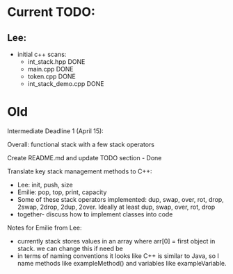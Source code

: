 # Current TODO: 

## Lee:
- initial c++ scans:
    - int_stack.hpp DONE
    - main.cpp DONE
    - token.cpp DONE
    - int_stack_demo.cpp DONE


# Old

Intermediate Deadline 1 (April 15): 

Overall: functional stack with a few stack operators

Create README.md and update TODO section - Done 

Translate key stack management methods to C++:
- Lee: init, push, size
- Emilie: pop, top, print, capacity
- Some of these stack operators implemented: dup, swap, over, rot, drop, 2swap, 2drop, 2dup, 2over. Ideally at least dup, swap, over, rot, drop
- together- discuss how to implement classes into code


Notes for Emilie from Lee:
- currently stack stores values in an array where arr[0] = first object in stack. we can change this if need be
- in terms of naming conventions it looks like C++ is similar to Java, so I name methods like exampleMethod() and variables like exampleVariable.